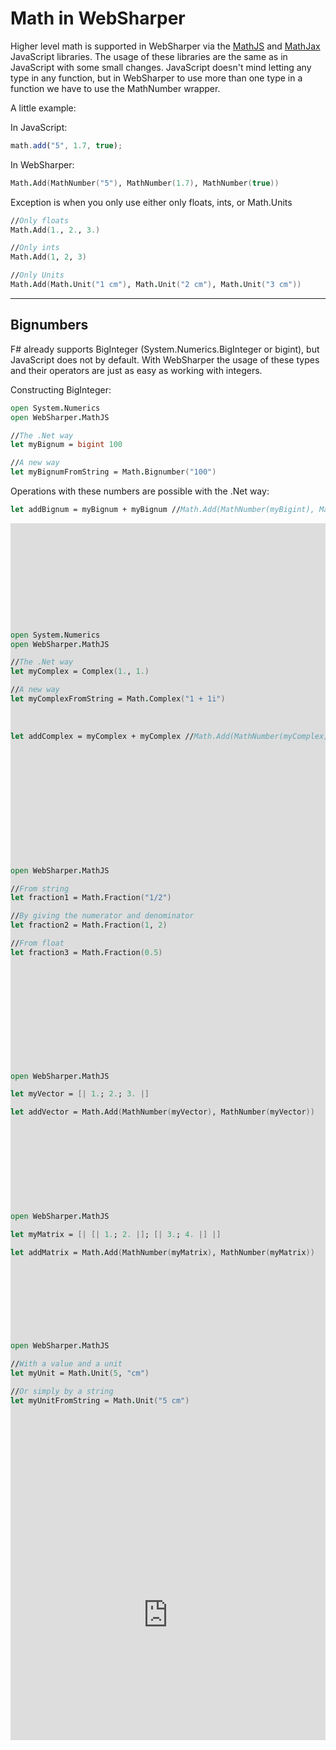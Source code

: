 # Math in WebSharper

Higher level math is supported in WebSharper via the [MathJS](http://mathjs.org/) and [MathJax](https://www.mathjax.org/) JavaScript libraries. The usage of these libraries are the same as in JavaScript with some small changes. JavaScript doesn't mind letting any type in any function, but in WebSharper to use more than one type in a function we have to use the MathNumber wrapper.

A little example:

In JavaScript:
```javascript
math.add("5", 1.7, true);
```

In WebSharper:
```fsharp
Math.Add(MathNumber("5"), MathNumber(1.7), MathNumber(true))
```

Exception is when you only use either only floats, ints, or Math.Units
```fsharp
//Only floats
Math.Add(1., 2., 3.)

//Only ints
Math.Add(1, 2, 3)

//Only Units
Math.Add(Math.Unit("1 cm"), Math.Unit("2 cm"), Math.Unit("3 cm"))
```

---

## Bignumbers

F# already supports BigInteger (System.Numerics.BigInteger or bigint), but JavaScript does not by default. With WebSharper the usage of these types and their operators are just as easy as working with integers.

Constructing BigInteger:

```fsharp
open System.Numerics
open WebSharper.MathJS

//The .Net way
let myBignum = bigint 100

//A new way
let myBignumFromString = Math.Bignumber("100")
```

Operations with these numbers are possible with the .Net way:
```fsharp
let addBignum = myBignum + myBignum //Math.Add(MathNumber(myBigint), MathNumber(myBigint))
```

<div style="width:100%;min-height:500px;position:relative"><iframe style="position:absolute;border:none;width:100%;height:100%;overflow:hidden" src="http://test2.try.websharper.com/embed/setr/0000DE"></iframe><div>

---

## Complex number

Just like BigInteger, Complex is a member of System.Numerics too, but JavaScript does not support them. To use the Complex type in our program we could construct it as we're used to it from .Net, but now we're able to do it with Math.Complex() too which is able to construct a Complex number by taking a string with the complex value.

```fsharp
open System.Numerics
open WebSharper.MathJS

//The .Net way
let myComplex = Complex(1., 1.)

//A new way
let myComplexFromString = Math.Complex("1 + 1i")
```

After constructing the numbers, we can use them as we're used to it:
```fsharp
let addComplex = myComplex + myComplex //Math.Add(MathNumber(myComplex), MathNumber(myComplex))
```

<div style="width:100%;min-height:500px;position:relative"><iframe style="position:absolute;border:none;width:100%;height:100%" src="http://test2.try.websharper.com/embed/setr/0000DH"></iframe><div>

---

## Fraction

The original float type in JavaScript has limitations with its precision, but it's solved with the Fraction type which has a much higher precision with its operations. To use this new Fraction, we have to call the Math.Fraction() constructor.

We have many ways to create a Fraction, for example:

```fsharp
open WebSharper.MathJS

//From string
let fraction1 = Math.Fraction("1/2")

//By giving the numerator and denominator
let fraction2 = Math.Fraction(1, 2)

//From float
let fraction3 = Math.Fraction(0.5)
```

After 

<div style="width:100%;min-height:500px;position:relative"><iframe style="position:absolute;border:none;width:100%;height:100%" src="http://test2.try.websharper.com/embed/setr/0000DJ"></iframe><div>

---

## Vectors

For vector operations in WebSharper we have to use the MathJS.Math functions and in those functions we have to use the MathNumber wrapper for the vectors.

```fsharp
open WebSharper.MathJS

let myVector = [| 1.; 2.; 3. |]

let addVector = Math.Add(MathNumber(myVector), MathNumber(myVector))
```

<div style="width:100%;min-height:500px;position:relative"><iframe style="position:absolute;border:none;width:100%;height:100%" src="http://test2.try.websharper.com/embed/setr/0000Di"></iframe><div>

---

## Matrices

The same as for vectors, WebSharper grants a huge variety of Matrix operations and functions, but to use those, we need to wrap the matrices in MathNumber.

```fsharp
open WebSharper.MathJS

let myMatrix = [| [| 1.; 2. |]; [| 3.; 4. |] |]

let addMatrix = Math.Add(MathNumber(myMatrix), MathNumber(myMatrix))
```

<div style="width:100%;min-height:450px;position:relative"><iframe style="position:absolute;border:none;width:100%;height:100%" src="http://test2.try.websharper.com/embed/setr/0000DM"></iframe><div>

---

## Units

WebSharper allows you to calculate with units too. Most of the functions from Math accept Units to work with. 

```fsharp
open WebSharper.MathJS

//With a value and a unit
let myUnit = Math.Unit(5, "cm")

//Or simply by a string
let myUnitFromString = Math.Unit("5 cm")
```

<div style="width:100%;min-height:500px;position:relative"><iframe style="position:absolute;border:none;width:100%;height:100%" src="http://test2.try.websharper.com/embed/setr/0000DO"></iframe><div>

---

## An example for expressions

Calculation of expressions are not hard either. In this example we use the Math.Derivative with a TeX rendered output.

<div style="width:100%;min-height:400px;position:relative"><iframe style="position:absolute;border:none;width:100%;height:100%" src="http://test2.try.websharper.com/embed/setr/0000Cy"></iframe><div>